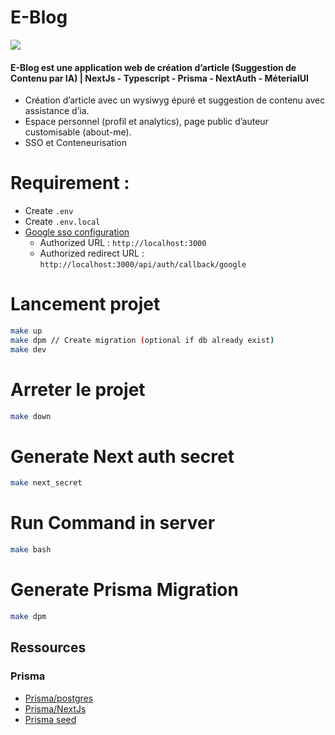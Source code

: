# E-Blog
![](https://live.staticflickr.com/65535/54425742701_8399ce2754_b.jpg)
#### E-Blog est une application web de création d’article (Suggestion de Contenu par IA) | NextJs - Typescript - Prisma - NextAuth - MéterialUI
- Création d’article avec un wysiwyg épuré et suggestion de contenu avec assistance d’ia.
- Espace personnel (profil et analytics), page public d’auteur customisable (about-me).
- SSO et Conteneurisation
# Requirement :
- Create `.env`
- Create `.env.local`
- [Google sso configuration](https://shorturl.at/mpCV6)
    - Authorized URL            : `http://localhost:3000`
    - Authorized redirect URL   : `http://localhost:3000/api/auth/callback/google`

# Lancement projet

```bash
make up
make dpm // Create migration (optional if db already exist)
make dev
```

# Arreter le projet
```bash
make down
```
# Generate Next auth secret
```bash
make next_secret
```

# Run Command in server
```bash
make bash
```

# Generate Prisma Migration
```bash
make dpm
```

## Ressources
### Prisma
- [Prisma/postgres](https://www.prisma.io/docs/concepts/database-connectors/postgresql)
- [Prisma/NextJs](https://www.prisma.io/nextjs)
- [Prisma seed](https://www.prisma.io/docs/orm/prisma-migrate/workflows/seeding#seeding-your-database-with-typescript-or-javascript)
    ```
